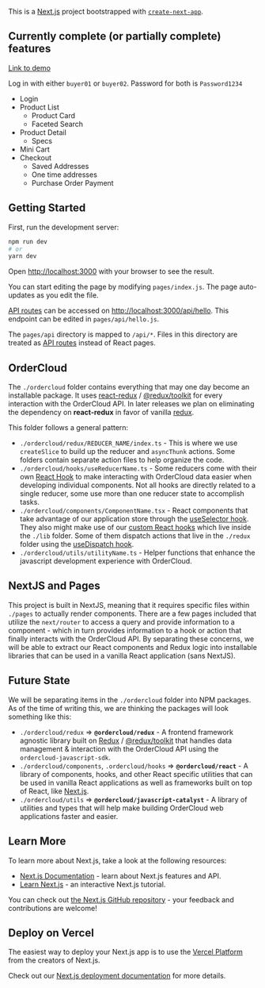 This is a [Next.js](https://nextjs.org/) project bootstrapped with [`create-next-app`](https://github.com/vercel/next.js/tree/canary/packages/create-next-app).

## Currently complete (or partially complete) features

[Link to demo](https://headstart-nextjs.vercel.app/)

Log in with either `buyer01` or `buyer02`. Password for both is `Password1234`

* Login
* Product List
    * Product Card
    * Faceted Search
* Product Detail
    * Specs
* Mini Cart
* Checkout
    * Saved Addresses
    * One time addresses
    * Purchase Order Payment


## Getting Started

First, run the development server:

```bash
npm run dev
# or
yarn dev
```

Open [http://localhost:3000](http://localhost:3000) with your browser to see the result.

You can start editing the page by modifying `pages/index.js`. The page auto-updates as you edit the file.

[API routes](https://nextjs.org/docs/api-routes/introduction) can be accessed on [http://localhost:3000/api/hello](http://localhost:3000/api/hello). This endpoint can be edited in `pages/api/hello.js`.

The `pages/api` directory is mapped to `/api/*`. Files in this directory are treated as [API routes](https://nextjs.org/docs/api-routes/introduction) instead of React pages.

## OrderCloud

The `./ordercloud` folder contains everything that may one day become an installable package. It uses [react-redux](https://react-redux.js.org/) / [@redux/toolkit](https://redux-toolkit.js.org/) for every interaction with the OrderCloud API. In later releases we plan on eliminating the dependency on **react-redux** in favor of vanilla [redux](https://github.com/reduxjs/redux).

This folder follows a general pattern:

- `./ordercloud/redux/REDUCER_NAME/index.ts` - This is where we use `createSlice` to build up the reducer and `asyncThunk` actions. Some folders contain separate action files to help organize the code.
- `./ordercloud/hooks/useReducerName.ts` - Some reducers come with their own [React Hook](https://reactjs.org/docs/hooks-intro.html) to make interacting with OrderCloud data easier when developing individual components. Not all hooks are directly related to a single reducer, some use more than one reducer state to accomplish tasks.
- `./ordercloud/components/ComponentName.tsx` - React components that take advantage of our application store through the [useSelector hook](https://react-redux.js.org/api/hooks#useselector). They also might make use of our [custom React hooks](https://reactjs.org/docs/hooks-custom.html) which live inside the `./lib` folder. Some of them dispatch actions that live in the `./redux` folder using the [useDispatch hook](https://react-redux.js.org/api/hooks#usedispatch).
- `./ordercloud/utils/utilityName.ts` - Helper functions that enhance the javascript development experience with OrderCloud.

## NextJS and Pages

This project is built in NextJS, meaning that it requires specific files within `./pages` to actually render components. There are a few pages included that utilize the `next/router` to access a query and provide information to a component - which in turn provides information to a hook or action that finally interacts with the OrderCloud API. By separating these concerns, we will be able to extract our React components and Redux logic into installable libraries that can be used in a vanilla React application (sans NextJS).

## Future State
We will be separating items in the `./ordercloud` folder into NPM packages. As of the time of writing this, we are thinking the packages will look something like this:

- `./ordercloud/redux` => **`@ordercloud/redux`** - A frontend framework agnostic library built on [Redux](https://github.com/reduxjs/redux) / [@redux/toolkit](https://redux-toolkit.js.org/) that handles data management & interaction with the OrderCloud API using the `ordercloud-javascript-sdk`.
- `./ordercloud/components`, `.ordercloud/hooks` => **`@ordercloud/react`** - A library of components, hooks, and other React specific utilities that can be used in vanilla React applications as well as frameworks built on top of React, like [Next.js](https://nextjs.org/).
- `./ordercloud/utils` => **`@ordercloud/javascript-catalyst`** - A library of utilities and types that will help make building OrderCloud web applications faster and easier.

## Learn More

To learn more about Next.js, take a look at the following resources:

- [Next.js Documentation](https://nextjs.org/docs) - learn about Next.js features and API.
- [Learn Next.js](https://nextjs.org/learn) - an interactive Next.js tutorial.

You can check out [the Next.js GitHub repository](https://github.com/vercel/next.js/) - your feedback and contributions are welcome!

## Deploy on Vercel

The easiest way to deploy your Next.js app is to use the [Vercel Platform](https://vercel.com/new?utm_medium=default-template&filter=next.js&utm_source=create-next-app&utm_campaign=create-next-app-readme) from the creators of Next.js.

Check out our [Next.js deployment documentation](https://nextjs.org/docs/deployment) for more details.
